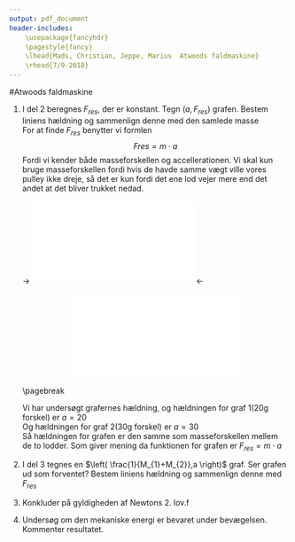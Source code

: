 ```yaml
---
output: pdf_document
header-includes:
    \usepackage{fancyhdr}
    \pagestyle{fancy}
    \lhead{Mads, Christian, Jeppe, Marius  Atwoods faldmaskine}
    \rhead{7/9-2018}
---
```


#Atwoods faldmaskine
1. I del 2 beregnes $F_{res}$, der er konstant. Tegn $(a, F_{res})$ grafen. Bestem liniens hældning og sammenlign denne med den samlede masse  
   For at finde $F_{res}$ benytter vi formlen
   $$F{res} = m \cdot a$$
   Fordi vi kender både masseforskellen og accellerationen. Vi skal kun bruge masseforskellen fordi hvis de havde samme vægt ville vores pulley ikke dreje, så det er kun fordi det ene lod vejer mere end det andet at det bliver trukket nedad.  
   
   ->![Atwoods Faldmaskine diagram](diagram.pdf)<-

   <center>

   ![Grafer for (a, $F_{res}$)](opgave1.pdf)

   </center>
   
   \pagebreak

   Vi har undersøgt grafernes hældning, og hældningen for graf 1(20g forskel) er $a=20$  
   Og hældningen for graf 2(30g forskel) er $a=30$  
   Så hældningen for grafen er den samme som masseforskellen mellem de to lodder. Som giver mening da funktionen for grafen er $F_{res}=m \cdot a$

2. I del 3 tegnes en $\left( \frac{1}{M_{1}+M_{2}},a \right)$ graf. Ser grafen ud som forventet? Bestem liniens hældning og sammenlign denne med $F_{res}$  

3. Konkluder på gyldigheden af Newtons 2. lov.f  

4. Undersøg om den mekaniske energi er bevaret under bevægelsen. Kommenter resultatet.  
